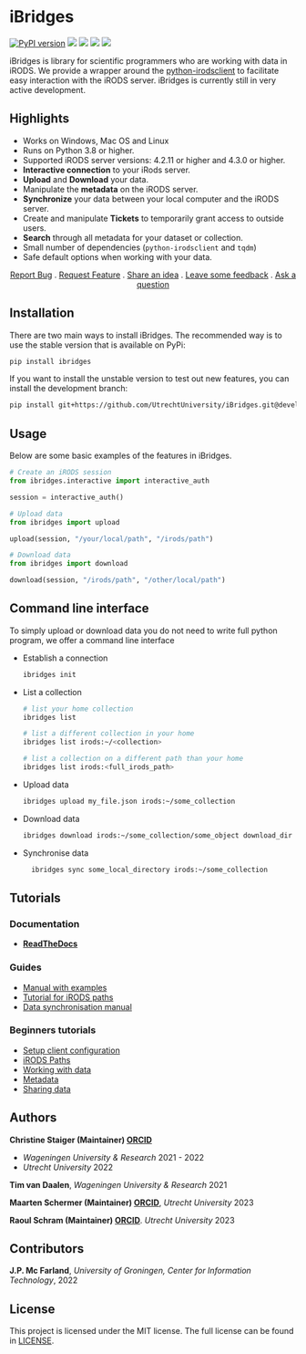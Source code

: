 # iBridges
[![PyPI version](https://badge.fury.io/py/ibridges.svg)](https://badge.fury.io/py/ibridges)
[![](https://github.com/UtrechtUniversity/iBridges/actions/workflows/integration-tests-irods.yml/badge.svg?branch=develop)](https://github.com/UtrechtUniversity/iBridges/actions/workflows/integration-tests-irods.yml) [![](https://github.com/UtrechtUniversity/iBridges/actions/workflows/main.yml/badge.svg?branch=develop)](https://github.com/UtrechtUniversity/iBridges/actions/workflows/main.yml) 
[![](https://github.com/UtrechtUniversity/iBridges/actions/workflows/integration-tests-yoda.yml/badge.svg)](https://github.com/UtrechtUniversity/iBridges/actions/workflows/integration-tests-yoda.yml) ![](https://readthedocs.org/projects/ibridges/badge/?version=latest&style=flat-default)

iBridges is library for scientific programmers who are working with data in iRODS. We provide a wrapper around the [python-irodsclient](https://pypi.org/project/python-irodsclient/) to facilitate easy interaction with the iRODS server. iBridges is currently still in very active development.

## Highlights

- Works on Windows, Mac OS and Linux
- Runs on Python 3.8 or higher.
- Supported iRODS server versions: 4.2.11 or higher and 4.3.0 or higher.
- **Interactive connection** to your iRods server.
- **Upload** and **Download** your data.
- Manipulate the **metadata** on the iRODS server.
- **Synchronize** your data between your local computer and the iRODS server.
- Create and manipulate **Tickets** to temporarily grant access to outside users.
- **Search** through all metadata for your dataset or collection.
- Small number of dependencies (`python-irodsclient` and `tqdm`)
- Safe default options when working with your data.


 <p align="center">
    <a href="https://github.com/UtrechtUniversity/iBridges/issues/new?assignees=&labels=&projects=&template=bug_report.md&title=%5BBUG%5D">Report Bug</a>
    .
    <a href="https://github.com/UtrechtUniversity/iBridges/issues/new?assignees=&labels=&projects=&template=feature_request.md&title=%5BFEATURE%5D">Request Feature</a>
    .
    <a href="https://github.com/UtrechtUniversity/iBridges/discussions/categories/ideas">Share an idea</a>
    .
    <a href="https://github.com/UtrechtUniversity/iBridges/discussions/categories/general">Leave some feedback</a>
    .
    <a href="https://github.com/UtrechtUniversity/iBridges/discussions/categories/q-a">Ask a question</a>
  </p>
</p>

## Installation

There are two main ways to install iBridges. The recommended way is to use the stable version that is available on PyPi:

```bash
pip install ibridges
```

If you want to install the unstable version to test out new features, you can install the development branch:

```bash
pip install git+https://github.com/UtrechtUniversity/iBridges.git@develop
```

## Usage

Below are some basic examples of the features in iBridges.

```py
# Create an iRODS session
from ibridges.interactive import interactive_auth

session = interactive_auth()

# Upload data
from ibridges import upload

upload(session, "/your/local/path", "/irods/path")

# Download data
from ibridges import download

download(session, "/irods/path", "/other/local/path")

```

## Command line interface
To simply upload or download data you do not need to write full python program, we offer a command line interface

- Establish a connection

  ```bash
  ibridges init
  ```

- List a collection
  
  ```bash
  # list your home collection
  ibridges list
  
  # list a different collection in your home
  ibridges list irods:~/<collection>
  
  # list a collection on a different path than your home
  ibridges list irods:<full_irods_path>
  ```

- Upload data

  ```bash
  ibridges upload my_file.json irods:~/some_collection
  ```

- Download data

  ```bash
  ibridges download irods:~/some_collection/some_object download_dir
  ```

- Synchronise data

  ```bash
  	ibridges sync some_local_directory irods:~/some_collection
  ```

## Tutorials
### Documentation
- **[ReadTheDocs](https://ibridges.readthedocs.io/en/latest/)**

### Guides
- [Manual with examples](tutorials/QuickStart.ipynb)
- [Tutorial for iRODS paths](tutorials/01-iRODS_paths.ipynb)
- [Data synchronisation manual](tutorials/Data_sync.ipynb)

### Beginners tutorials
- [Setup client configuration](tutorials/01-Setup-and-connect.ipynb)
- [iRODS Paths](tutorials/01-iRODS_paths.ipynb)
- [Working with data](tutorials/02-Working-with-data.ipynb)
- [Metadata](tutorials/04-Metadata.ipynb)
- [Sharing data](tutorials/05-Data-Sharing.ipynb)

## Authors

**Christine Staiger (Maintainer) [ORCID](https://orcid.org/0000-0002-6754-7647)**

- *Wageningen University & Research* 2021 - 2022
- *Utrecht University* 2022

**Tim van Daalen**, *Wageningen University & Research* 2021

**Maarten Schermer (Maintainer) [ORCID](https://orcid.org/my-orcid?orcid=0000-0001-6770-3155)**, *Utrecht University* 2023

**Raoul Schram (Maintainer) [ORCID](https://orcid.org/my-orcid?orcid=0000-0001-6616-230X)**. 
*Utrecht University* 2023

## Contributors

**J.P. Mc Farland**,
*University of Groningen, Center for Information Technology*, 2022

## License
This project is licensed under the MIT license.
The full license can be found in [LICENSE](LICENSE).
